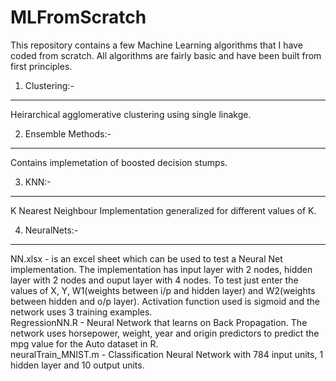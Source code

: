 # MLFromScratch
This repository contains a few Machine Learning algorithms that I have coded from scratch.
All algorithms are fairly basic and have been built from first principles.

1) Clustering:-
---
Heirarchical agglomerative clustering using single linakge.  

2) Ensemble Methods:- 
---
Contains implemetation of boosted decision stumps.

3) KNN:- 
---
K Nearest Neighbour Implementation generalized for different values of K. 

4) NeuralNets:-
---
 NN.xlsx - is an excel sheet which can be used to test a Neural Net implementation. The implementation has input layer with 2 nodes, hidden layer with 2 nodes and ouput layer with 4 nodes. To test just enter the values of X, Y, W1(weights between i/p and hidden layer) and W2(weights between hidden and o/p layer). Activation function used is sigmoid and the network uses 3 training examples.  
 RegressionNN.R - Neural Network that learns on Back Propagation. The network uses horsepower, weight, year and origin predictors to predict the mpg value for the Auto dataset in R.  
 neuralTrain_MNIST.m - Classification Neural Network with 784 input units, 1 hidden layer and 10 output units.
